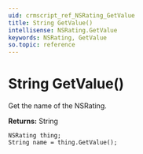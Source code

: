 ```yaml
---
uid: crmscript_ref_NSRating_GetValue
title: String GetValue()
intellisense: NSRating.GetValue
keywords: NSRating, GetValue
so.topic: reference
---
```


# String GetValue()

Get the name of the NSRating.

**Returns:** String

```crmscript
NSRating thing;
String name = thing.GetValue();
```

